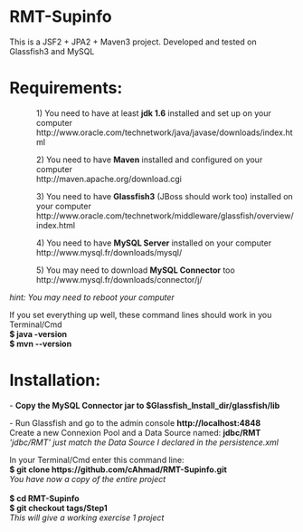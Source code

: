 RMT-Supinfo
===========

This is a JSF2 + JPA2 + Maven3 project.
Developed and tested on Glassfish3 and MySQL

Requirements: 
==============
<ul>
  <ol>
    1) You need to have at least <b>jdk 1.6</b> installed and set up on your computer <br/>
    http://www.oracle.com/technetwork/java/javase/downloads/index.html
  </ol>
  <ol>
    2) You need to have <b>Maven</b> installed and configured on your computer <br/>
    http://maven.apache.org/download.cgi
  </ol>
  <ol>
    3) You need to have <b>Glassfish3</b> (JBoss should work too) installed on your computer <br/>
    http://www.oracle.com/technetwork/middleware/glassfish/overview/index.html
  </ol>
  <ol>
    4) You need to have <b>MySQL Server</b> installed on your computer <br/>
    http://www.mysql.fr/downloads/mysql/
  </ol>
  <ol>
    5) You may need to download <b>MySQL Connector</b> too <br/>
    http://www.mysql.fr/downloads/connector/j/
  </ol>
</ul>

<i>hint: You may need to reboot your computer</i>
<p>
  If you set everything up well, these command lines should work in you Terminal/Cmd <br/>
  <b>$ java -version</b> <br/>
  <b>$ mvn --version</b> 
</p>

Installation:
=============

<p>- <b>Copy the MySQL Connector jar to $Glassfish_Install_dir/glassfish/lib </b></p>
<p>
  - Run Glassfish and go to the admin console <b>http://localhost:4848</b> <br/>
  Create a new Connexion Pool and a Data Source named: <b>jdbc/RMT</b> <br/>
  <i>'jdbc/RMT' just match the Data Source I declared in the persistence.xml</i>
</p>

<p>In your Terminal/Cmd enter this command line: <br/>
  <b>$ git clone https://github.com/cAhmad/RMT-Supinfo.git</b> <br/>
  <i>You have now a copy of the entire project</i> <br/><br/>
  <b>$ cd RMT-Supinfo</b> <br/>
  <b>$ git checkout tags/Step1</b> <br/>
  <i>This will give a working exercise 1 project</i>
</p>
